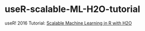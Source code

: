 # useR-scalable-ML-H2O-tutorial

useR! 2016 Tutorial: [Scalable Machine Learning in R with H2O](http://schedule.user2016.org/event/7Su3/scalable-machine-learning-in-r-with-h2o)
